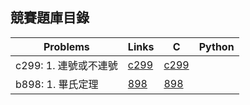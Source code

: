 ## 競賽題庫目錄

|Problems|Links|C|Python|
|-|-|-|-|
|c299: 1. 連號或不連號|[c299](Contents/c299/c299.md)|[c299](Contents/c299/c299.c)||
|b898: 1. 畢氏定理|[898](Contents/898/898.md)|[898](Contents/898/898.c)||
